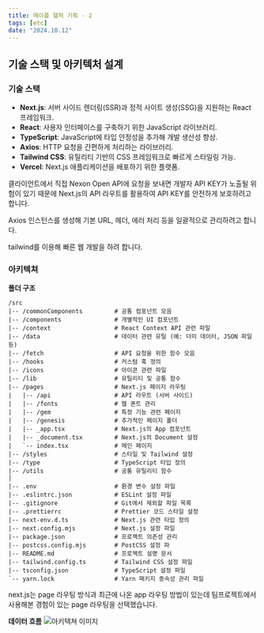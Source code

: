 ```yaml
---
title: 메이플 헬퍼 기획 - 2
tags: [etc]
date: "2024.10.12"
---
```


## 기술 스택 및 아키텍처 설계
### 기술 스택
- **Next.js**: 서버 사이드 렌더링(SSR)과 정적 사이트 생성(SSG)을 지원하는 React 프레임워크.
- **React**: 사용자 인터페이스를 구축하기 위한 JavaScript 라이브러리.
- **TypeScript**: JavaScript에 타입 안정성을 추가해 개발 생산성 향상.
- **Axios**: HTTP 요청을 간편하게 처리하는 라이브러리.
- **Tailwind CSS**: 유틸리티 기반의 CSS 프레임워크로 빠르게 스타일링 가능.
- **Vercel**: Next.js 애플리케이션을 배포하기 위한 플랫폼.

클라이언트에서 직접 Nexon Open API에 요청을 보내면 개발자 API KEY가 노출될 위험이 있기 때문에
Next.js의 API 라우트를 활용하여 API KEY를 안전하게 보호하려고 합니다.

Axios 인스턴스를 생성해 기본 URL, 헤더, 에러 처리 등을 일괄적으로 관리하려고 합니다.

tailwind를 이용해 빠른 웹 개발을 하려 합니다.

### 아키텍쳐
**폴더 구조**
```
/src
|-- /commonComponents         # 공통 컴포넌트 모음
|-- /components               # 개별적인 UI 컴포넌트
|-- /context                  # React Context API 관련 파일
|-- /data                     # 데이터 관련 유틸 (예: 더미 데이터, JSON 파일 등)
|-- /fetch                    # API 요청을 위한 함수 모음
|-- /hooks                    # 커스텀 훅 정의
|-- /icons                    # 아이콘 관련 파일
|-- /lib                      # 유틸리티 및 공통 함수
|-- /pages                    # Next.js 페이지 라우팅
|   |-- /api                  # API 라우트 (서버 사이드)
|   |-- /fonts                # 웹 폰트 관리
|   |-- /gem                  # 특정 기능 관련 페이지
|   |-- /genesis              # 추가적인 페이지 폴더
|   |-- _app.tsx              # Next.js의 App 컴포넌트
|   |-- _document.tsx         # Next.js의 Document 설정
|   `-- index.tsx             # 메인 페이지
|-- /styles                   # 스타일 및 Tailwind 설정
|-- /type                     # TypeScript 타입 정의
|-- /utils                    # 공통 유틸리티 함수
|
|-- .env                      # 환경 변수 설정 파일
|-- .eslintrc.json            # ESLint 설정 파일
|-- .gitignore                # Git에서 제외할 파일 목록
|-- .prettierrc               # Prettier 코드 스타일 설정
|-- next-env.d.ts             # Next.js 관련 타입 정의
|-- next.config.mjs           # Next.js 설정 파일
|-- package.json              # 프로젝트 의존성 관리
|-- postcss.config.mjs        # PostCSS 설정 파
|-- README.md                 # 프로젝트 설명 문서
|-- tailwind.config.ts        # Tailwind CSS 설정 파일
|-- tsconfig.json             # TypeScript 설정 파일
`-- yarn.lock                 # Yarn 패키지 종속성 관리 파일
```

next.js는 page 라우팅 방식과 최근에 나온 app 라우팅 방법이 있는데 
팀프로젝트에서 사용해본 경험이 있는 page 라우팅을 선택했습니다.

**데이터 흐름**
![아키텍쳐 이미지](/img/etc/Maple-helper-plan-2/architecture.png)